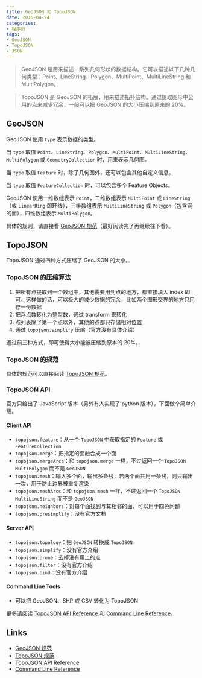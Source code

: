 ```yaml
---
title: GeoJSON 和 TopoJSON
date: 2015-04-24
categories:
- 程序员
tags:
- GeoJSON
- TopoJSON
- JSON
---
```


> GeoJSON 是用来描述一系列几何形状的数据结构。它可以描述以下几种几何类型：Point、LineString、Polygon、MultiPoint、MultiLineString 和 MultiPolygon。

> TopoJSON 是 GeoJSON 的拓展，用来描述拓扑结构。通过提取图形中公用的点来减少冗余，一般可以把 GeoJSON 的大小压缩到原来的 20%。

<!-- more -->

## GeoJSON

GeoJSON 使用 `type` 表示数据的类型。

当 `type` 取值 `Point`、`LineString`、`Polygon`、`MultiPoint`、`MultiLineString`、`MultiPolygon` 或 `GeometryCollection` 时，用来表示几何图。

当 `type` 取值 `Feature` 时，除了几何图外，还可以包含其他自定义信息。

当 `type` 取值 `FeatureCollection` 时，可以包含多个 Feature Objects。

GeoJSON 使用一维数组表示 `Point`，二维数组表示 `MultiPoint` 或 `LineString`（或 `LinearRing` 即环线），三维数组表示 `MultiLineString` 或 `Polygon`（包含洞的面），四维数组表示 `MultiPolygon`。

具体的规则，请直接看 [GeoJSON 规范]（最好阅读完了再继续往下看）。

## TopoJSON

TopoJSON 通过四种方式压缩了 GeoJSON 的大小。

### TopoJSON 的压缩算法

1. 把所有点提取到一个数组中，其他需要用到点的地方，都直接填入 index 即可。这样做的话，可以极大的减少数据的冗余，比如两个图形交界的地方只用存一份数据
2. 把浮点数转化为整型数，通过 transform 来转化
3. 点列表除了第一个点以外，其他的点都只存储相对位置
4. 通过 `topojson.simplify` 压缩（官方没有具体介绍）

通过前三种方式，即可使得大小能被压缩到原本的 20%。

### TopoJSON 的规范

具体的规范可以直接阅读 [TopoJSON 规范]。

### TopoJSON API

官方只给出了 JavaScript 版本（另外有人实现了 python 版本），下面做个简单介绍。

#### Client API

- `topojson.feature`：从一个 `TopoJSON` 中获取指定的 `Feature` 或 `FeatureCollection`
- `topojson.merge`：把指定的面融合成一个面
- `topojson.mergeArcs`：和 `topojson.merge` 一样，不过返回一个 `TopoJSON MultiPolygon` 而不是 `GeoJSON`
- `topojson.mesh`：输入多个面，输出多条线，若两个面共用一条线，则只输出一次，用于防止边界被重复渲染
- `topojson.meshArcs`：和 `topojson.mesh` 一样，不过返回一个 `TopoJSON MultiLineString` 而不是 `GeoJSON`
- `topojson.neighbors`：对每个面找到与其相邻的面，可以用于四色问题
- `topojson.presimplify`：没有官方文档

#### Server API

- `topojson.topology`：把 `GeoJSON` 转换成 `TopoJSON`
- `topojson.simplify`：没有官方介绍
- `topojson.prune`：去掉没有用上的点
- `topojson.filter`：没有官方介绍
- `topojson.bind`：没有官方介绍

#### Command Line Tools

- 可以把 GeoJSON、SHP 或 CSV 转化为 TopoJSON

更多请阅读 [TopoJSON API Reference] 和 [Command Line Reference]。

## Links

- [GeoJSON 规范]
- [TopoJSON 规范]
- [TopoJSON API Reference]
- [Command Line Reference]

[GeoJSON 规范]: http://geojson.org/geojson-spec.html
[TopoJSON 规范]: https://github.com/topojson/topojson-specification/blob/master/README.md
[TopoJSON API Reference]: https://github.com/mbostock/topojson/wiki/API-Reference
[Command Line Reference]: https://github.com/mbostock/topojson/wiki/Command-Line-Reference
